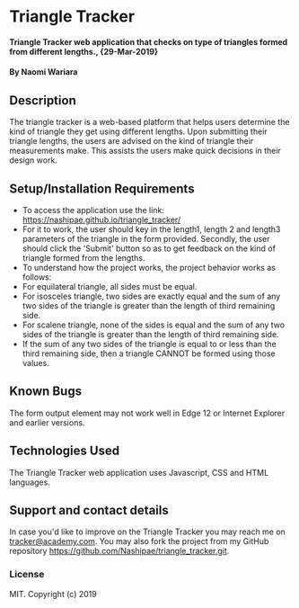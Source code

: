 # Triangle Tracker
#### Triangle Tracker web application that checks on type of triangles formed from different lengths., {29-Mar-2019}
#### By **Naomi Wariara**
## Description
The triangle tracker is a web-based platform that helps users determine the kind of triangle they get using different lengths. Upon submitting their triangle lengths, the users are advised on the kind of triangle their measurements make. This assists the users make quick decisions in their design work.
## Setup/Installation Requirements
* To access the application use the link: https://nashipae.github.io/triangle_tracker/
* For it to work, the user should key in the length1, length 2 and length3 parameters of the triangle in the form provided. Secondly, the user should click the 'Submit' button so as to get feedback on the kind of triangle formed from the lengths. 
* To understand how the project works, the project behavior works as follows:
* For equilateral triangle, all sides must be equal.
* For isosceles triangle, two sides are exactly equal and the sum of any two sides of the triangle is greater than the length of third remaining side.
* For scalene triangle, none of the sides is equal and the sum of any two sides of the triangle is greater than the length of third remaining side.
* If the sum of any two sides of the triangle is equal to or less than the third remaining side, then a triangle CANNOT be formed using those values.

## Known Bugs
The form output element may not work well in Edge 12 or Internet Explorer and earlier versions.
## Technologies Used
The Triangle Tracker web application uses Javascript, CSS and HTML languages. 
## Support and contact details
In case you'd like to improve on the Triangle Tracker you may reach me on tracker@academy.com. You may also fork the project from my GitHub repository https://github.com/Nashipae/triangle_tracker.git.
 
### License
MIT.
Copyright (c) 2019 